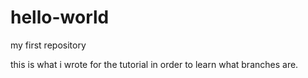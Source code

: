 # hello-world
my first repository

this is what i wrote for the tutorial in order to learn what branches are. 
